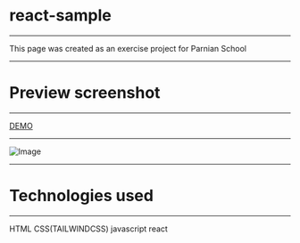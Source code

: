 react-sample
========================

* * *

This page was created as an exercise project for Parnian School

* * *

Preview screenshot
==================

* * *

[DEMO](  https://react-sample-mu.vercel.app/)

* * *

![Image](https://github.com/user-attachments/assets/aab69255-2f6e-4a0a-928a-66b69ad72b13)
* * *

Technologies used
=================

* * *

HTML CSS(TAILWINDCSS) javascript react
